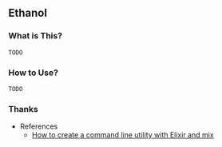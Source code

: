 ## Ethanol

### What is This?

`TODO`

### How to Use?

`TODO`

### Thanks

- References
  - [How to create a command line utility with Elixir and mix](http://abstraction.killedthecat.net/create-command-line-utility-elixir-mix/)

